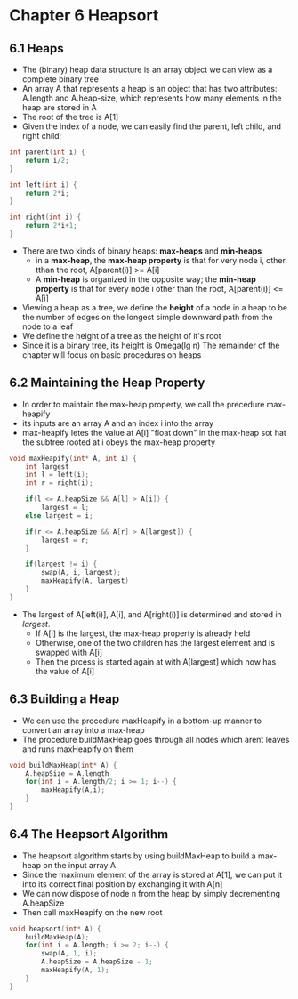 # Chapter 6 Heapsort

## 6.1 Heaps
* The (binary) heap data structure is an array object we can view as a complete binary tree
* An array A that represents a heap is an object that has two attributes: A.length and A.heap-size, which represents how many elements in the heap are stored in A
* The root of the tree is A[1]
* Given the index of a node, we can easily find the parent, left child, and right child:

```C
int parent(int i) {
    return i/2;
}

int left(int i) {
    return 2*i;
}

int right(int i) {
    return 2*i+1;
}
```

* There are two kinds of binary heaps: **max-heaps** and **min-heaps**
    * in a **max-heap**, the **max-heap property** is that for very node i, other tthan the root, A[parent(i)] >= A[i]
    * A **min-heap** is organized in the opposite way; the **min-heap property** is that for every node i other than the root, A[parent(i)] <= A[i]
* Viewing a heap as a tree, we define the **height** of a node in a heap to be the number of edges on the longest simple downward path from the node to a leaf
* We define the height of a tree as the height of it's root
* Since it is a binary tree, its height is Omega(lg n)
The remainder of the chapter will focus on basic procedures on heaps

## 6.2 Maintaining the Heap Property
* In order to maintain the max-heap property, we call the precedure max-heapify
* its inputs are an array A and an index i into the array
* max-heapify letes the value at A[i] "float down" in the max-heap sot hat the subtree rooted at i obeys the max-heap property

```C
void maxHeapify(int* A, int i) {
    int largest
    int l = left(i);
    int r = right(i);

    if(l <= A.heapSize && A[l] > A[i]) {
        largest = l;
    else largest = i;

    if(r <= A.heapSize && A[r] > A[largest]) {
        largest = r;
    }

    if(largest != i) {
        swap(A, i, largest);
        maxHeapify(A, largest)
    }
}
```
* The largest of A[left(i)], A[i], and A[right(i)] is determined and stored in _largest_.
    * If A[i] is the largest, the max-heap property is already held
    * Otherwise, one of the two children has the largest element and is swapped with A[i]
    * Then the prcess is started again at with A[largest] which now has the value of A[i]


## 6.3 Building a Heap
* We can use the procedure maxHeapify in a bottom-up manner to convert an array into a max-heap
* The procedure buildMaxHeap goes through all nodes which arent leaves and runs maxHeapify on them

```C
void buildMaxHeap(int* A) {
    A.heapSize = A.length
    for(int i = A.length/2; i >= 1; i--) {
        maxHeapify(A,i);
    }
}
```

## 6.4 The Heapsort Algorithm
* The heapsort algorithm starts by using buildMaxHeap to build a max-heap on the input array A
* Since the maximum element of the array is stored at A[1], we can put it into its correct final position by exchanging it with A[n]
* We can now dispose of node n from the heap by simply decrementing A.heapSize
* Then call maxHeapify on the new root

```C
void heapsort(int* A) {
    buildMaxHeap(A);
    for(int i = A.length; i >= 2; i--) {
        swap(A, 1, i);
        A.heapSize = A.heapSize - 1;
        maxHeapify(A, 1);
    }
}
```
